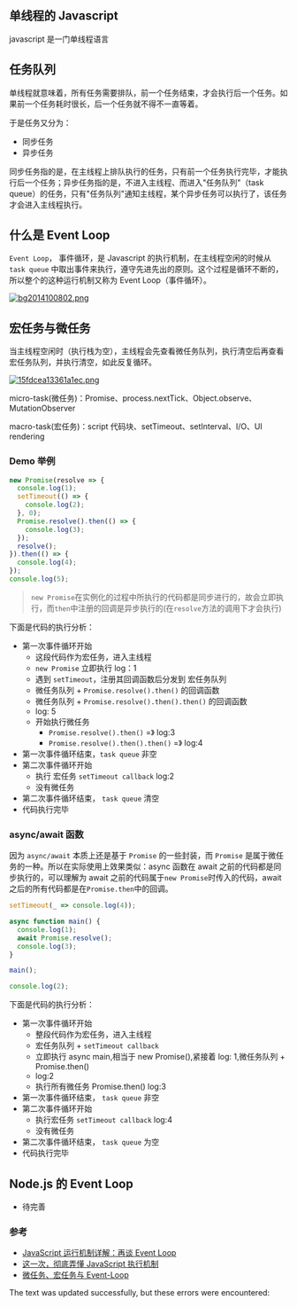 ## 单线程的 Javascript

javascript 是一门单线程语言

## 任务队列

单线程就意味着，所有任务需要排队，前一个任务结束，才会执行后一个任务。如果前一个任务耗时很长，后一个任务就不得不一直等着。

于是任务又分为：

-   同步任务
-   异步任务

同步任务指的是，在主线程上排队执行的任务，只有前一个任务执行完毕，才能执行后一个任务；异步任务指的是，不进入主线程、而进入"任务队列"（task queue）的任务，只有"任务队列"通知主线程，某个异步任务可以执行了，该任务才会进入主线程执行。

## 什么是 Event Loop

`Event Loop`， 事件循环，是 Javascript 的执行机制，在主线程空闲的时候从 `task queue` 中取出事件来执行，遵守先进先出的原则。这个过程是循环不断的，所以整个的这种运行机制又称为 Event Loop（事件循环）。

[![bg2014100802.png](https://camo.githubusercontent.com/2ba3f3caa3d139f0f112da2591284016c917f00e956a8820d775fd6cfd03145c/687474703a2f2f7777312e73696e61696d672e636e2f6c617267652f64663535316561356c79316737633431663065716f6a3230677030656e6467362e6a7067)](https://camo.githubusercontent.com/2ba3f3caa3d139f0f112da2591284016c917f00e956a8820d775fd6cfd03145c/687474703a2f2f7777312e73696e61696d672e636e2f6c617267652f64663535316561356c79316737633431663065716f6a3230677030656e6467362e6a7067)

## 宏任务与微任务

当主线程空闲时（执行栈为空），主线程会先查看微任务队列，执行清空后再查看宏任务队列，并执行清空，如此反复循环。

[![15fdcea13361a1ec.png](https://camo.githubusercontent.com/9effdac5a19ec23fb723e9cfa10e014e33400c6fa342bca87cc840ce15d365e7/687474703a2f2f7777312e73696e61696d672e636e2f6c617267652f64663535316561356c793167376334357869346a6d6a3231347330793661626d2e6a7067)](https://camo.githubusercontent.com/9effdac5a19ec23fb723e9cfa10e014e33400c6fa342bca87cc840ce15d365e7/687474703a2f2f7777312e73696e61696d672e636e2f6c617267652f64663535316561356c793167376334357869346a6d6a3231347330793661626d2e6a7067)

micro-task(微任务)：Promise、process.nextTick、Object.observe、MutationObserver

macro-task(宏任务)：script 代码块、setTimeout、setInterval、I/O、UI rendering

### Demo 举例

```js
new Promise(resolve => {
  console.log(1);
  setTimeout(() => {
    console.log(2);
  }, 0);
  Promise.resolve().then(() => {
    console.log(3);
  });
  resolve();
}).then(() => {
  console.log(4);
});
console.log(5);
```

> `new Promise`在实例化的过程中所执行的代码都是同步进行的，故会立即执行，而`then`中注册的回调是异步执行的(在`resolve`方法的调用下才会执行)

下面是代码的执行分析：

-   第一次事件循环开始
    -   这段代码作为宏任务，进入主线程
    -   `new Promise` 立即执行 log：1
    -   遇到 `setTimeout`，注册其回调函数后分发到 宏任务队列
    -   微任务队列 + `Promise.resolve().then()` 的回调函数
    -   微任务队列 + `Promise.resolve().then().then()` 的回调函数
    -   log: 5
    -   开始执行微任务
        -   `Promise.resolve().then()` =》 log:3
        -   `Promise.resolve().then().then()` =》 log:4
-   第一次事件循环结束，`task queue` 非空
-   第二次事件循环开始
    -   执行 宏任务 `setTimeout callback` log:2
    -   没有微任务
-   第二次事件循环结束， `task queue` 清空
-   代码执行完毕

### async/await 函数

因为 `async/await` 本质上还是基于 `Promise` 的一些封装，而 `Promise` 是属于微任务的一种。所以在实际使用上效果类似：async 函数在 await 之前的代码都是同步执行的，可以理解为 await 之前的代码属于`new Promise`时传入的代码，await 之后的所有代码都是在`Promise.then`中的回调。

```js
setTimeout(_ => console.log(4));

async function main() {
  console.log(1);
  await Promise.resolve();
  console.log(3);
}

main();

console.log(2);
```

下面是代码的执行分析：

-   第一次事件循环开始
    -   整段代码作为宏任务，进入主线程
    -   宏任务队列 + `setTimeout callback`
    -   立即执行 async main,相当于 new Promise(),紧接着 log: 1,微任务队列 + Promise.then()
    -   log:2
    -   执行所有微任务 Promise.then() log:3
-   第一次事件循环结束， `task queue` 非空
-   第二次事件循环开始
    -   执行宏任务 `setTimeout callback` log:4
    -   没有微任务
-   第二次事件循环结束， `task queue` 为空
-   代码执行完毕

## Node.js 的 Event Loop

-   待完善

### 参考

-   [JavaScript 运行机制详解：再谈 Event Loop](http://www.ruanyifeng.com/blog/2014/10/event-loop.html)
-   [这一次，彻底弄懂 JavaScript 执行机制](https://juejin.im/post/59e85eebf265da430d571f89)
-   [微任务、宏任务与 Event-Loop](https://juejin.im/post/5b73d7a6518825610072b42b)

The text was updated successfully, but these errors were encountered: